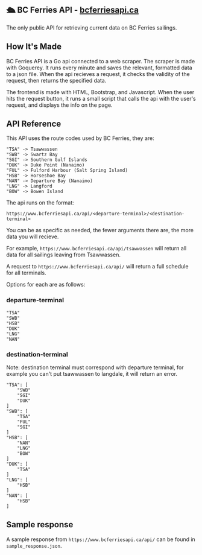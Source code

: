 ## 🛳 BC Ferries API - [bcferriesapi.ca](https://bcferriesapi.ca)

The only public API for retrieving current data on BC Ferries sailings.

## How It's Made

BC Ferries API is a Go api connected to a web scraper. The scraper is made with Goquerey. It runs every minute and saves the relevant, formatted data to a json file. When the api recieves a request, it checks the validity of the request, then returns the specified data.

The frontend is made with HTML, Bootstrap, and Javascript. When the user hits the request button, it runs a small script that calls the api with the user's request, and displays the info on the page.

## API Reference

This API uses the route codes used by BC Ferries, they are:

```
"TSA" -> Tsawwassen
"SWB" -> Swartz Bay
"SGI" -> Southern Gulf Islands
"DUK" -> Duke Point (Nanaimo)
"FUL" -> Fulford Harbour (Salt Spring Island)
"HSB" -> Horseshoe Bay
"NAN" -> Departure Bay (Nanaimo)
"LNG" -> Langford
"BOW" -> Bowen Island
```

The api runs on the format:

`https://www.bcferriesapi.ca/api/<departure-terminal>/<destination-terminal>`

You can be as specific as needed, the fewer arguments there are, the more data you will recieve.

For example, `https://www.bcferriesapi.ca/api/tsawwassen` will return all data for all sailings leaving from Tsawwassen.

A request to `https://www.bcferriesapi.ca/api/` will return a full schedule for all terminals.

Options for each are as follows:

### departure-terminal

```
"TSA"
"SWB"
"HSB"
"DUK"
"LNG"
"NAN"
```

### destination-terminal

Note: destination terminal must correspond with departure terminal, for example you can't put tsawwassen to langdale, it will return an error.

```
"TSA": [
    "SWB"
    "SGI"
    "DUK"
]
"SWB": [
    "TSA"
    "FUL"
    "SGI"
]
"HSB": [
    "NAN"
    "LNG"
    "BOW"
]
"DUK": [
    "TSA"
]
"LNG": [
    "HSB"
]
"NAN": [
    "HSB"
]
```

## Sample response

A sample response from `https://www.bcferriesapi.ca/api/` can be found in `sample_response.json`.
